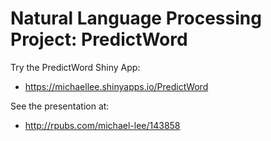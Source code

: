 Natural Language Processing Project: PredictWord
=======================================================================

Try the PredictWord Shiny App:

- https://michaellee.shinyapps.io/PredictWord

See the presentation at:

- http://rpubs.com/michael-lee/143858

